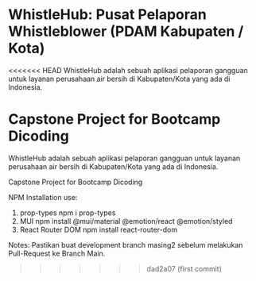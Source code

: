# WhistleHub: Pusat Pelaporan Whistleblower (PDAM Kabupaten / Kota)

<<<<<<< HEAD
WhistleHub adalah sebuah aplikasi pelaporan gangguan untuk layanan perusahaan air bersih di Kabupaten/Kota yang ada di Indonesia. 

Capstone Project for Bootcamp Dicoding
=======
WhistleHub adalah sebuah aplikasi pelaporan gangguan untuk layanan perusahaan air bersih di Kabupaten/Kota yang ada di Indonesia.

Capstone Project for Bootcamp Dicoding

NPM Installation use:

1. prop-types npm i prop-types
2. MUI npm install @mui/material @emotion/react @emotion/styled
3. React Router DOM npm install react-router-dom

Notes:
Pastikan buat development branch masing2 sebelum melakukan Pull-Request ke Branch Main.
>>>>>>> dad2a07 (first commit)
